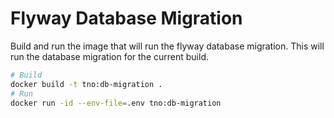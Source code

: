 # Flyway Database Migration

Build and run the image that will run the flyway database migration.
This will run the database migration for the current build.

```bash
# Build
docker build -t tno:db-migration .
# Run
docker run -id --env-file=.env tno:db-migration
```
